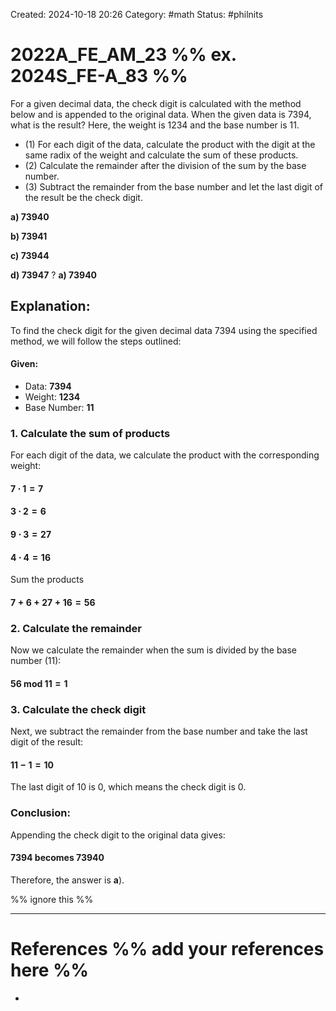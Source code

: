 Created: 2024-10-18 20:26
Category: #math
Status: #philnits


# 2022A_FE_AM_23 %% ex. 2024S_FE-A_83 %%

For a given decimal data, the check digit is calculated with the method below and is appended to the original data. When the given data is 7394, what is the result? Here, the weight is 1234 and the base number is 11.
- (1) For each digit of the data, calculate the product with the digit at the same radix of the weight and calculate the sum of these products.
- (2) Calculate the remainder after the division of the sum by the base number.
- (3) Subtract the remainder from the base number and let the last digit of the result be the check digit.


**a) 73940**

**b) 73941**

**c) 73944**

**d) 73947**
?
**a) 73940**

## **Explanation:**

To find the check digit for the given decimal data 7394 using the specified method, we will follow the steps outlined:
#### **Given:**
- Data: **7394**
- Weight: **1234**
- Base Number: **11**

### **1. Calculate the sum of products**
For each digit of the data, we calculate the product with the corresponding weight:
#### $7~\cdot~1 = 7$
#### $3~\cdot~2 = 6$
#### $9~\cdot~3 = 27$
#### $4~\cdot~4 = 16$

Sum the products
#### $7+6+27+16=56$
### **2. Calculate the remainder**
Now we calculate the remainder when the sum is divided by the base number (11):
#### $56~\text{mod}~11 =1$
### **3. Calculate the check digit**
Next, we subtract the remainder from the base number and take the last digit of the result:
#### $11-1=10$

The last digit of 10 is 0, which means the check digit is 0.

### **Conclusion:**
Appending the check digit to the original data gives:
#### $7394~\text{becomes}~73940$

Therefore, the answer is **a**).







%% ignore this %%
<!--SR:!2025-03-07,1,230-->
---









# References %% add your references here %%
- 